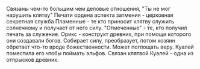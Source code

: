 
Связаны чем-то большим чем деловые отношения,
"Ты не мог нарушить клятву"
Печати ордена аспекта затмения - церковная секретная служба
Пламенные - те кто приносит клятву служить солнечному и получает от него силу. 
"Отмеченные" - те, кто получил печать за служение.
Орикс - конструкт древних, при помощи которого они создавали богов. Собирает силу, преобразует, потом хозяин обретает что-то вроде божественности. Может поглощать веру. Куалей поместила его чтобы поймать эльфов. 
Связан клятвой 
Куалей - одна из отпрысков древних.